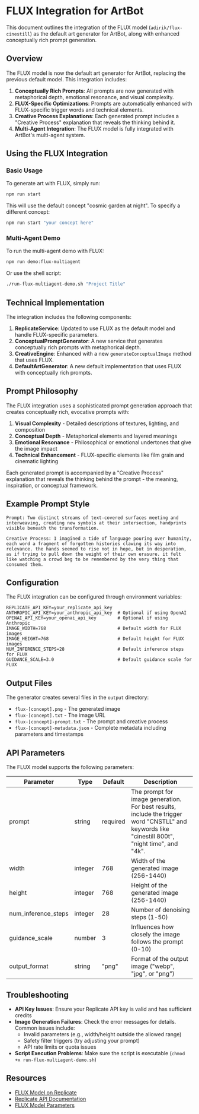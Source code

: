 # FLUX Integration for ArtBot

This document outlines the integration of the FLUX model (`adirik/flux-cinestill`) as the default art generator for ArtBot, along with enhanced conceptually rich prompt generation.

## Overview

The FLUX model is now the default art generator for ArtBot, replacing the previous default model. This integration includes:

1. **Conceptually Rich Prompts**: All prompts are now generated with metaphorical depth, emotional resonance, and visual complexity.
2. **FLUX-Specific Optimizations**: Prompts are automatically enhanced with FLUX-specific trigger words and technical elements.
3. **Creative Process Explanations**: Each generated prompt includes a "Creative Process" explanation that reveals the thinking behind it.
4. **Multi-Agent Integration**: The FLUX model is fully integrated with ArtBot's multi-agent system.

## Using the FLUX Integration

### Basic Usage

To generate art with FLUX, simply run:

```bash
npm run start
```

This will use the default concept "cosmic garden at night". To specify a different concept:

```bash
npm run start "your concept here"
```

### Multi-Agent Demo

To run the multi-agent demo with FLUX:

```bash
npm run demo:flux-multiagent
```

Or use the shell script:

```bash
./run-flux-multiagent-demo.sh "Project Title"
```

## Technical Implementation

The integration includes the following components:

1. **ReplicateService**: Updated to use FLUX as the default model and handle FLUX-specific parameters.
2. **ConceptualPromptGenerator**: A new service that generates conceptually rich prompts with metaphorical depth.
3. **CreativeEngine**: Enhanced with a new `generateConceptualImage` method that uses FLUX.
4. **DefaultArtGenerator**: A new default implementation that uses FLUX with conceptually rich prompts.

## Prompt Philosophy

The FLUX integration uses a sophisticated prompt generation approach that creates conceptually rich, evocative prompts with:

1. **Visual Complexity** - Detailed descriptions of textures, lighting, and composition
2. **Conceptual Depth** - Metaphorical elements and layered meanings
3. **Emotional Resonance** - Philosophical or emotional undertones that give the image impact
4. **Technical Enhancement** - FLUX-specific elements like film grain and cinematic lighting

Each generated prompt is accompanied by a "Creative Process" explanation that reveals the thinking behind the prompt - the meaning, inspiration, or conceptual framework.

## Example Prompt Style

```
Prompt: Two distinct streams of text-covered surfaces meeting and interweaving, creating new symbols at their intersection, handprints visible beneath the transformation.

Creative Process: I imagined a tide of language pouring over humanity, each word a fragment of forgotten histories clawing its way into relevance. the hands seemed to rise not in hope, but in desperation, as if trying to pull down the weight of their own erasure. it felt like watching a crowd beg to be remembered by the very thing that consumed them.
```

## Configuration

The FLUX integration can be configured through environment variables:

```
REPLICATE_API_KEY=your_replicate_api_key
ANTHROPIC_API_KEY=your_anthropic_api_key  # Optional if using OpenAI
OPENAI_API_KEY=your_openai_api_key        # Optional if using Anthropic
IMAGE_WIDTH=768                           # Default width for FLUX images
IMAGE_HEIGHT=768                          # Default height for FLUX images
NUM_INFERENCE_STEPS=28                    # Default inference steps for FLUX
GUIDANCE_SCALE=3.0                        # Default guidance scale for FLUX
```

## Output Files

The generator creates several files in the `output` directory:

- `flux-[concept].png` - The generated image
- `flux-[concept].txt` - The image URL
- `flux-[concept]-prompt.txt` - The prompt and creative process
- `flux-[concept]-metadata.json` - Complete metadata including parameters and timestamps

## API Parameters

The FLUX model supports the following parameters:

| Parameter | Type | Default | Description |
|-----------|------|---------|-------------|
| prompt | string | required | The prompt for image generation. For best results, include the trigger word "CNSTLL" and keywords like "cinestill 800t", "night time", and "4k". |
| width | integer | 768 | Width of the generated image (256-1440) |
| height | integer | 768 | Height of the generated image (256-1440) |
| num_inference_steps | integer | 28 | Number of denoising steps (1-50) |
| guidance_scale | number | 3 | Influences how closely the image follows the prompt (0-10) |
| output_format | string | "png" | Format of the output image ("webp", "jpg", or "png") |

## Troubleshooting

- **API Key Issues**: Ensure your Replicate API key is valid and has sufficient credits
- **Image Generation Failures**: Check the error messages for details. Common issues include:
  - Invalid parameters (e.g., width/height outside the allowed range)
  - Safety filter triggers (try adjusting your prompt)
  - API rate limits or quota issues
- **Script Execution Problems**: Make sure the script is executable (`chmod +x run-flux-multiagent-demo.sh`)

## Resources

- [FLUX Model on Replicate](https://replicate.com/adirik/flux-cinestill)
- [Replicate API Documentation](https://replicate.com/docs/reference/http)
- [FLUX Model Parameters](https://replicate.com/adirik/flux-cinestill/api) 